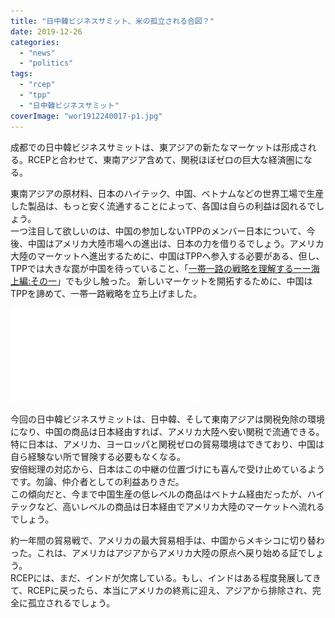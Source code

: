 ```yaml
---
title: "日中韓ビジネスサミット、米の孤立される合図？"
date: 2019-12-26
categories: 
  - "news"
  - "politics"
tags: 
  - "rcep"
  - "tpp"
  - "日中韓ビジネスサミット"
coverImage: "wor1912240017-p1.jpg"
---
```


成都での日中韓ビジネスサミットは、東アジアの新たなマーケットは形成される。RCEPと合わせて、東南アジア含めて、関税ほぼゼロの巨大な経済圏になる。

東南アジアの原材料、日本のハイテック、中国、ベトナムなどの世界工場で生産した製品は、もっと安く流通することによって、各国は自らの利益は図れるでしょう。  
一つ注目して欲しいのは、中国の参加しないTPPのメンバー日本について、今後、中国はアメリカ大陸市場への進出は、日本の力を借りるでしょう。アメリカ大陸のマーケットへ進出するために、中国はTPPへ参入する必要がある、但し、TPPでは大きな罠が中国を待っていること、「[一帯一路の戦略を理解するーー海上編:その一](https://blog.loveapple.cn/politics/national-strategy/2019120379.html)」でも少し触った。 新しいマーケットを開拓するために、中国はTPPを諦めて、一帯一路戦略を立ち上げました。

![](images/view_interface.php)

今回の日中韓ビジネスサミットは、日中韓、そして東南アジアは関税免除の環境になり、中国の商品は日本経由すれば、アメリカ大陸へ安い関税で流通できる。  
特に日本は、アメリカ、ヨーロッパと関税ゼロの貿易環境はできており、中国は自ら経験ない所で冒険する必要もなくなる。  
安倍総理の対応から、日本はこの中継の位置づけにも喜んで受け止めているようです。勿論、仲介者としての利益ありきだ。  
この傾向だと、今まで中国生産の低レベルの商品はベトナム経由だったが、ハイテックなど、高いレベルの商品は日本経由でアメリカ大陸のマーケットへ流れるでしょう。

約一年間の貿易戦で、アメリカの最大貿易相手は、中国からメキシコに切り替わった。これは、アメリカはアジアからアメリカ大陸の原点へ戻り始める証でしょう。  
RCEPには、まだ、インドが欠席している。もし、インドはある程度発展してきて、RCEPに戻ったら、本当にアメリカの終焉に迎え、アジアから排除され、完全に孤立されるでしょう。
